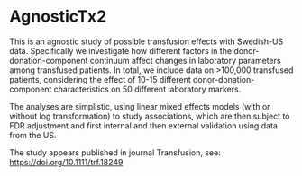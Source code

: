 # AgnosticTx2
This is an agnostic study of possible transfusion effects with Swedish-US data. Specifically we investigate how different factors in the donor-donation-component continuum affect changes in laboratory parameters among transfused patients. In total, we include data on >100,000 transfused patients, considering the effect of 10-15 different donor-donation-component characteristics on 50 different laboratory markers.

The analyses are simplistic, using linear mixed effects models (with or without log transformation) to study associations, which are then subject to FDR adjustment and first internal and then external validation using data from the US.

The study appears published in journal Transfusion, see: https://doi.org/10.1111/trf.18249
